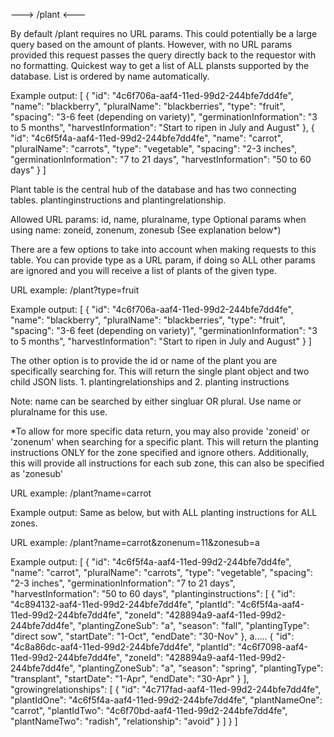 ---> /plant <---

By default /plant requires no URL params. This could potentially be a large query based on the amount of plants. However, with no URL params provided this request passes the query directly back to the requestor with no formatting. Quickest way to get a list of ALL plansts supported by the database. List is ordered by name automatically.

Example output:
[
    {
        "id": "4c6f706a-aaf4-11ed-99d2-244bfe7dd4fe",
        "name": "blackberry",
        "pluralName": "blackberries",
        "type": "fruit",
        "spacing": "3-6 feet (depending on variety)",
        "germinationInformation": "3 to 5 months",
        "harvestInformation": "Start to ripen in July and August"
    },
    {
        "id": "4c6f5f4a-aaf4-11ed-99d2-244bfe7dd4fe",
        "name": "carrot",
        "pluralName": "carrots",
        "type": "vegetable",
        "spacing": "2-3 inches",
        "germinationInformation": "7 to 21 days",
        "harvestInformation": "50 to 60 days"
    }
]

Plant table is the central hub of the database and has two connecting tables. plantinginstructions and plantingrelationship.

Allowed URL params: id, name, pluralname, type
Optional params when using name: zoneid, zonenum, zonesub (See explanation below*)

There are a few options to take into account when making requests to this table. You can provide type as a URL param, if doing so ALL other params are ignored and you will receive a list of plants of the given type.

URL example: /plant?type=fruit

Example output:
[
    {
        "id": "4c6f706a-aaf4-11ed-99d2-244bfe7dd4fe",
        "name": "blackberry",
        "pluralName": "blackberries",
        "type": "fruit",
        "spacing": "3-6 feet (depending on variety)",
        "germinationInformation": "3 to 5 months",
        "harvestInformation": "Start to ripen in July and August"
    }
]

The other option is to provide the id or name of the plant you are specifically searching for. This will return the single plant object and two child JSON lists. 1. plantingrelationships and 2. planting instructions

Note: name can be searched by either singluar OR plural. Use name or pluralname for this use.

*To allow for more specific data return, you may also provide 'zoneid' or 'zonenum' when searching for a specific plant. This will return the planting instructions ONLY for the zone specified and ignore others. Additionally, this will provide all instructions for each sub zone, this can also be specified as 'zonesub'

URL example: /plant?name=carrot

Example output:
Same as below, but with ALL planting instructions for ALL zones.


URL example: /plant?name=carrot&zonenum=11&zonesub=a

Example output:
[
    {
        "id": "4c6f5f4a-aaf4-11ed-99d2-244bfe7dd4fe",
        "name": "carrot",
        "pluralName": "carrots",
        "type": "vegetable",
        "spacing": "2-3 inches",
        "germinationInformation": "7 to 21 days",
        "harvestInformation": "50 to 60 days",
        "plantinginstructions": [
            {
                "id": "4c894132-aaf4-11ed-99d2-244bfe7dd4fe",
                "plantId": "4c6f5f4a-aaf4-11ed-99d2-244bfe7dd4fe",
                "zoneId": "428894a9-aaf4-11ed-99d2-244bfe7dd4fe",
                "plantingZoneSub": "a",
                "season": "fall",
                "plantingType": "direct sow",
                "startDate": "1-Oct",
                "endDate": "30-Nov"
            },
          a.....
            {
                "id": "4c8a86dc-aaf4-11ed-99d2-244bfe7dd4fe",
                "plantId": "4c6f7098-aaf4-11ed-99d2-244bfe7dd4fe",
                "zoneId": "428894a9-aaf4-11ed-99d2-244bfe7dd4fe",
                "plantingZoneSub": "a",
                "season": "spring",
                "plantingType": "transplant",
                "startDate": "1-Apr",
                "endDate": "30-Apr"
            }
        ],
        "growingrelationships": [
            {
                "id": "4c717fad-aaf4-11ed-99d2-244bfe7dd4fe",
                "plantIdOne": "4c6f5f4a-aaf4-11ed-99d2-244bfe7dd4fe",
                "plantNameOne": "carrot",
                "plantIdTwo": "4c6f70bd-aaf4-11ed-99d2-244bfe7dd4fe",
                "plantNameTwo": "radish",
                "relationship": "avoid"
            }
        ]
    }
]